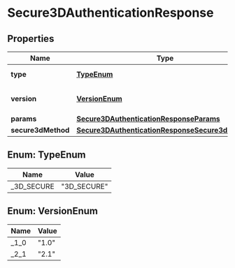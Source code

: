 

# Secure3DAuthenticationResponse

## Properties

Name | Type | Description | Notes
------------ | ------------- | ------------- | -------------
**type** | [**TypeEnum**](#TypeEnum) | The type of authentication. |  [optional]
**version** | [**VersionEnum**](#VersionEnum) | The version of 3DS used to authenticate. |  [optional]
**params** | [**Secure3DAuthenticationResponseParams**](Secure3DAuthenticationResponseParams.md) |  |  [optional]
**secure3dMethod** | [**Secure3DAuthenticationResponseSecure3dMethod**](Secure3DAuthenticationResponseSecure3dMethod.md) |  |  [optional]



## Enum: TypeEnum

Name | Value
---- | -----
_3D_SECURE | &quot;3D_SECURE&quot;



## Enum: VersionEnum

Name | Value
---- | -----
_1_0 | &quot;1.0&quot;
_2_1 | &quot;2.1&quot;




